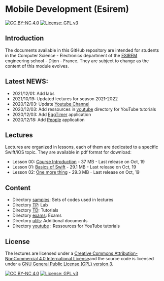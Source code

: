 # Mobile Development (Esirem)

[![CC BY-NC 4.0][cc-by-nc-shield]][cc-by-nc]
[![License: GPL v3][gpl-3-shield]][gpl-3]

## Introduction

The documents available in this GitHub repository are intended for students in the Computer Science - Electronics department of the [ESIREM](http://esirem.u-bourgogne.fr) engineering school - Dijon - France.
They are subject to change as the content of this module evolves.

## Latest NEWS:

* 2021/12/01: Add labs
* 2021/10/19: Updated lectures for season 2021-2022
* 2020/12/03: Update [Youtube Channel](https://www.youtube.com/user/dginhac) 
* 2020/12/03: Add ressources in [youtube](youtube) directory for YouTube tutorials
* 2020/12/03: Add [EggTimer](TD/02-EggTimer) application
* 2020/12/18: Add [People](TD/03-People) application

## Lectures
Lectures are organized in lessons, each of them are dedicated to a specific Swift/iOS topic. They are available in pdf format for download:

* Lesson 00: [Course Introduction](http://ginhac.com/teaching/ITC44/2021-2022/00-introduction.pdf) - 37 MB - Last release on Oct, 19
* Lesson 01: [Basics of Swift](http://ginhac.com/teaching/ITC44/2021-2022/01-swift-basics.pdf) - 29.1 MB - Last release on Oct, 19
* Lesson 02: [One more thing](http://ginhac.com/teaching/ITC44/2021-2022/02-one-more-thing.pdf) - 29.3 MB - Last release on Oct, 19


## Content
* Directory [samples](samples): Sets of codes used in lectures
* Directory [TP](TP): Lab 
* Directory [TD](TD): Tutorials 
* Directory [exams](exams): Exams
* Directory [utils](utils): Additional documents
* Directory [youtube](youtube) : Ressources for YouTube tutorials

## License

The lectures are licensed under a
[Creative Commons Attribution-NonCommercial 4.0 International License][cc-by-nc]and the source code is licensed under a [GNU General Public License (GPL) version 3][gpl-3].


[![CC BY-NC 4.0][cc-by-nc-image]][cc-by-nc]
[![License: GPL v3][gpl-3-image]][gpl-3]

[cc-by-nc]: http://creativecommons.org/licenses/by-nc/4.0/
[cc-by-nc-image]: https://licensebuttons.net/l/by-nc/4.0/88x31.png
[cc-by-nc-shield]: https://img.shields.io/badge/License-CC%20BY--NC%204.0-lightgrey.svg

[gpl-3]: https://www.gnu.org/licenses/gpl-3.0
[gpl-3-shield]: https://img.shields.io/badge/License-GPLv3-blue.svg
[gpl-3-image]: https://www.gnu.org/graphics/gplv3-or-later-sm.png

